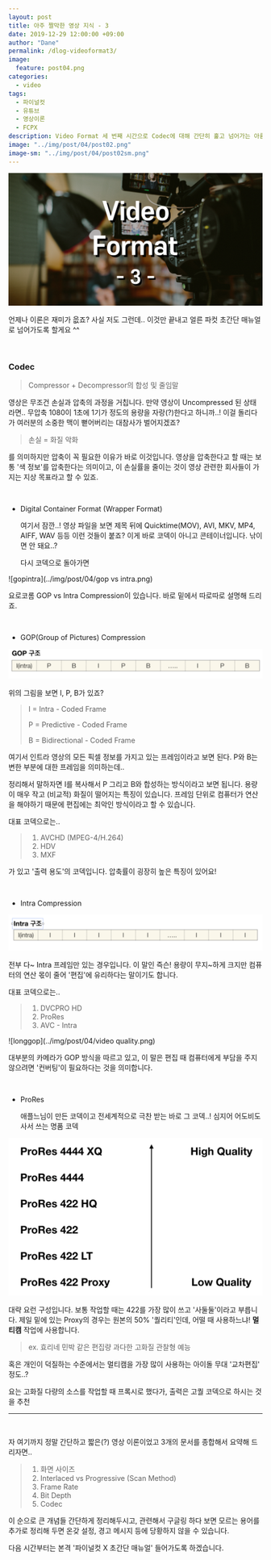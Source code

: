 ```yaml
---
layout: post
title: 아주 짤막한 영상 지식 - 3 
date: 2019-12-29 12:00:00 +09:00
author: "Dane"
permalink: /dlog-videoformat3/
image:
  feature: post04.png
categories:
  - video
tags:
  - 파이널컷
  - 유튜브
  - 영상이론
  - FCPX
description: Video Format 세 번째 시간으로 Codec에 대해 간단히 훑고 넘어가는 아름다운 시간을 갖도록 하겠습니다. 이 부분까지 대략적으로 숙지했다면 설정창에 존재하는 수많은 용어들이 어떤 의미를 가지고 있는지 알 수 있고, 혹여 모르더라도 약간의 구글링을 첨가하면 문맥을 이해할 수 있는 수준이 될 수 있습니다
image: "../img/post/04/post02.png"
image-sm: "../img/post/04/post02sm.png"   
---
```


![영상 썸네일](../img/post/04/post04.png)

  언제나 이론은 재미가 읎죠? 사실 저도 그런데.. 이것만 끝내고 얼른 파컷 초간단 매뉴얼로 넘어가도록 할게요 ^^

<br>

### Codec

<blockquote>
  Compressor + Decompressor의 합성 및 줄임말
</blockquote>

  영상은 무조건 손실과 압축의 과정을 거칩니다. 만약 영상이 Uncompressed 된 상태라면.. 무압축 1080이 1초에 1기가 정도의 용량을 자랑(?)한다고 하니까..! 이걸 돌리다가 여러분의 소중한 맥이 뻗어버리는 대참사가 벌어지겠죠?

> 손실 = 화질 악화

  를 의미하지만 압축이 꼭 필요한 이유가 바로 이것입니다. 영상을 압축한다고 할 때는 보통 '색 정보'를 압축한다는 의미이고, 이 손실률을 줄이는 것이 영상 관련한 회사들이 가지는 지상 목표라고 할 수 있죠.

<br>

* Digital Container Format (Wrapper Format)

  여기서 잠깐..! 영상 파일을 보면 제목 뒤에 Quicktime(MOV), AVI, MKV, MP4, AIFF, WAV 등등 이런 것들이 붙죠? 이게 바로 코덱이 아니고 콘테이너입니다. 낚이면 안 돼요..?

  다시 코덱으로 돌아가면 

![gopintra](../img/post/04/gop vs intra.png)

요로코롬 GOP vs Intra Compression이 있습니다. 바로 밑에서 따로따로 설명해 드리죠.

<br>

* GOP(Group of Pictures) Compression

![gop](../img/post/04/gop.png)

  위의 그림을 보면 I, P, B가 있죠?

> I = Intra - Coded Frame
>
> P = Predictive - Coded Frame
>
> B = Bidirectional - Coded Frame

  여기서 인트라 영상의 모든 픽셀 정보를 가지고 있는 프레임이라고 보면 된다. P와 B는 변한 부분에 대한 프레임을 의미하는데.. 

  정리해서 말하자면 I를 복사해서 P 그리고 B와 합성하는 방식이라고 보면 됩니다. 용량이 매우 작고 (비교적) 화질이 떨어지는 특징이 있습니다. 프레임 단위로 컴퓨터가 연산을 해야하기 때문에 편집에는 최악인 방식이라고 할 수 있습니다.

  대표 코덱으로는..

> 1. AVCHD (MPEG-4/H.264)
> 2. HDV
> 3. MXF

  가 있고 '출력 용도'의 코덱입니다. 압축률이 굉장히 높은 특징이 있어요!

<br>

* Intra Compression

![intra](../img/post/04/Intra.png)

  전부 다~ Intra 프레임만 있는 경우입니다. 이 말인 즉슨! 용량이 무지~하게 크지만 컴퓨터의 연산 몫이 줄어 '편집'에 유리하다는 말이기도 합니다.

  대표 코덱으로는..

> 1. DVCPRO HD
> 2. ProRes
> 3. AVC - Intra

![longgop](../img/post/04/video quality.png)

  대부분의 카메라가 GOP 방식을 따르고 있고, 이 말은 편집 때 컴퓨터에게 부담을 주지 않으려면 '컨버팅'이 필요하다는 것을 의미합니다.

<br>

* ProRes

  애플느님이 만든 코덱이고 전세계적으로 극찬 받는 바로 그 코덱..! 심지어 어도비도 사서 쓰는 명품 코덱

![ProRes](../img/post/04/ProRes.png)

  대략 요런 구성입니다. 보통 작업할 때는 422를 가장 많이 쓰고 '사둘둘'이라고 부릅니다. 제일 밑에 있는 Proxy의 경우는 원본의 50% '퀄리티'인데, 어떨 때 사용하느냐! **멀티캠** 작업에 사용합니다.

> ex. 효리네 민박 같은 편집량 과다한 고화질 관찰형 예능

  혹은 개인이 덕질하는 수준에서는 멀티캠을 가장 많이 사용하는 아이돌 무대 '교차편집' 정도..? 

 요는 고화질 다량의 소스를 작업할 때 프록시로 했다가, 출력은 고퀄 코덱으로 하시는 것을 추천

---

<br>

자 여기까지 정말 간단하고 짧은(?) 영상 이론이었고 3개의 문서를 종합해서 요약해 드리자면..

> 1. 화면 사이즈
> 2. Interlaced vs Progressive (Scan Method)
> 3. Frame Rate
> 4. Bit Depth
> 5. Codec

 이 순으로 큰 개념들 간단하게 정리해두시고, 관련해서 구글링 하다 보면 모르는 용어를 추가로 정리해 두면 온갖 설정, 경고 메시지 등에 당황하지 않을 수 있습니다.

  다음 시간부터는 본격 '파이널컷 X 초간단 매뉴얼' 들어가도록 하겠습니다.

